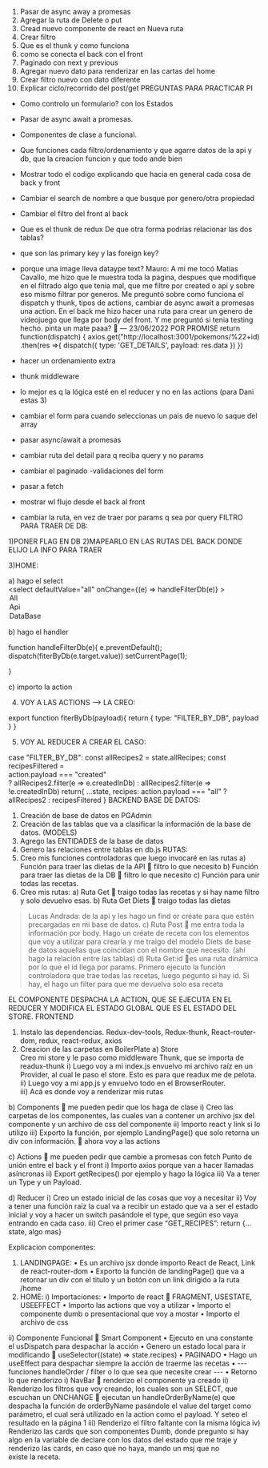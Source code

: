 1. Pasar de async away a promesas 
2. Agregar la ruta de Delete o put 
3. Cread nuevo componente de react en Nueva ruta 
4. Crear filtro 
5. Que es el thunk y como funciona 
6. como se conecta el back con el front 
7. Paginado con next y previous 
8. Agregar nuevo dato para renderizar en las cartas del home 
9. Crear filtro nuevo con dato diferente 
10. Explicar ciclo/recorrido del post/get 
PREGUNTAS PARA PRACTICAR PI 
- Como controlo un formulario? con los Estados 
- Pasar de async await a promesas.  
- Componentes de clase a funcional.  
- Que funciones cada filtro/ordenamiento y que agarre datos de la api y db, que la creacion funcion y que todo ande bien 
- Mostrar todo el codigo explicando que hacia en general cada cosa de back y front 
- Cambiar el search de nombre a que busque por genero/otra propiedad  
- Cambiar el filtro del front al back 
- Que es el thunk de redux 
De que otra forma podrías relacionar las dos tablas?  
- que son las primary key y las foreign key?  
- porque una image lleva dataype text? 
Mauro: A mi me tocó Matias Cavallo, me hizo que le muestra toda la pagina, despues que modifique en el filtrado algo que tenia mal, que me filtre por created o api y sobre eso mismo filtrar por generos. Me preguntó sobre como funciona el dispatch y thunk, tipos de actions, cambiar de async await a promesas una action. En el back me hizo hacer una ruta para crear un genero de videojuego que llega por body del front. Y me preguntó si tenia testing hecho. 
pinta un mate paaa? 🧉 — 23/06/2022 
POR PROMISE 
        return function(dispatch) { 
        axios.get("http://localhost:3001/pokemons/%22+id) 
        .then(res =>{ 
            dispatch({ 
                type: 'GET_DETAILS', 
              payload: res.data 
            }) 
        }) 
 
 
 
- hacer un ordenamiento extra 
- thunk middleware 
- lo mejor es q la lógica esté en el reducer y no en las actions (para Dani estas 3) 
- cambiar el form para cuando seleccionas un pais de nuevo lo saque del array 
- pasar async/await a promesas 
- cambiar ruta del detail para q reciba query y no params 
- cambiar el paginado 
-validaciones del form 
- pasar a fetch 
- mostrar wl flujo desde el back al front 
- cambiar la ruta, en vez de traer por params q sea por query 
FILTRO PARA TRAER DE DB: 
 
1)PONER FLAG EN DB 
2)MAPEARLO EN LAS RUTAS DEL BACK DONDE ELIJO LA INFO PARA TRAER 
 
 
3)HOME: 
 
a) hago el select  
<select 
          defaultValue="all" 
          onChange={(e) => handleFilterDb(e)} 
          > 
            <option value = "all">All</option> 
            <option value = "api">Api</option> 
            <option value = "created">DataBase</option> 
          </select> 
 
b) hago el handler 
 
 function handleFilterDb(e){ 
    e.preventDefault(); 
    dispatch(fiterByDb(e.target.value)) 
    setCurrentPage(1); 
 
  } 
 
c) importo la action 
 
4) VOY A LAS ACTIONS --> LA CREO: 
 
export function fiterByDb(payload){ 
  return { 
    type: "FILTER_BY_DB", 
    payload 
  } 
} 
 
5) VOY AL REDUCER A CREAR EL CASO: 
 
case "FILTER_BY_DB": 
        const allRecipes2 = state.allRecipes; 
        const recipesFiltered =  
        action.payload === "created"  
        ? allRecipes2.filter(e => e.createdInDb) 
        : allRecipes2.filter(e => !e.createdInDb) 
        return{ 
          ...state, 
          recipes: action.payload === "all" ? allRecipes2 : recipesFiltered 
        } 
BACKEND 
BASE DE DATOS: 
1)    Creación de base de datos en PGAdmin 
2)    Creación de las tablas que va a clasificar la información de la base de datos. (MODELS) 
3)    Agrego las ENTIDADES de la base de datos 
4)    Genero las relaciones entre tablas en db.js 
RUTAS: 
1)    Creo mis funciones controladoras que luego invocaré en las rutas 
a)    Función para traer las dietas de la API   filtro lo que necesito 
b)    Función para traer las dietas de la DB  filtro lo que necesito 
c)    Función para unir todas las recetas. 
2)    Creo mis rutas: 
a)    Ruta Get  traigo todas las recetas y si hay name filtro y solo devuelvo esas. 
b)    Ruta Get Diets  traigo todas las dietas

> Lucas Andrada:
de la api y les hago un find or créate para que estén precargadas en mi base de datos. 
c)    Ruta Post  me entra toda la información por body. Hago un créate de receta con los elementos que voy a utilizar para crearla y me traigo del modelo Diets de base de datos aquellas que coincidan con el nombre que necesito. (ahí hago la relación entre las tablas) 
d)    Ruta Get:id es una ruta dinámica por lo que el id llega por params. Primero ejecuto la función controladora que trae todas las recetas, luego pegunto si hay id. Si hay, el hago un filter para que me devuelva solo esa receta 
 
 
 
 
EL COMPONENTE DESPACHA LA ACTION, QUE SE EJECUTA EN EL REDUCER Y MODIFICA EL ESTADO GLOBAL QUE ES EL ESTADO DEL STORE. 
FRONTEND 
1)    Instalo las dependencias. Redux-dev-tools, Redux-thunk, React-router-dom, redux, react-redux, axios 
2)    Creacion de las carpetas en BoilerPlate 
a)    Store  
Creo mi store y le paso como middleware Thunk, que se importa de readux-thunk 
i)    Luego voy a mi index.js envuelvo mi archivo raíz en un Provider, al cual le paso el store. Esto es para que readux me de pelota. 
ii)    Luego voy a mi app.js y envuelvo todo en el BrowserRouter.  
iii)    Acá es donde voy a renderizar mis rutas 
 
b)    Components  me pueden pedir que los haga de clase 
i)     Creo las carpetas de los componentes, las cuales van a contener un archivo jsx del componente y un archivo de css del componente 
ii)    Importo react y link si lo utilizo 
iii)    Exporto la función, por ejemplo LandingPage() que solo retorna un div con información.  ahora voy a las actions 
 
c)    Actions   me pueden pedir que cambie a promesas con fetch 
Punto de unión entre el back y el front 
i)    Importo axios porque van a hacer llamadas asíncronas 
ii)    Export getRecipes() por ejemplo y hago la lógica 
iii)    Va a tener un Type y un Payload. 
 
d)    Reducer 
i)    Creo un estado inicial de las cosas que voy a necesitar 
ii)    Voy a tener una función raíz la cual va a recibir  un estado que va a ser el estado inicial y voy a hacer un switch pasándole el type, que según eso vaya entrando en cada caso. 
iii)    Creo el primer case “GET_RECIPES”: return {…state, algo mas} 
 
 
 
 
 
 
Explicacion componentes: 
1)    LANDINGPAGE: 
•    Es un archivo jsx donde importo React de React, Link de react-router-dom 
•    Exporto la función de landingPage() que va a retornar un div con el titulo y un botón con un link dirigido a la ruta /home 
2)    HOME: 
i)    Importaciones: 
•    Importo de react  FRAGMENT, USESTATE, USEEFFECT 
•    Importo las actions que voy a utilizar 
•    Importo el componente dumb o presentacional que voy a mostar 
•    Importo el archivo de css 
 
ii)    Componente Funcional   Smart Component 
•    Ejecuto en una constante el usDispatch para despachar la acción 
•    Genero un estado local para ir modificando  useSelector((state) => state.recipes) 
•    PAGINADO 
•    Hago un useEffect para despachar siempre la acción de traerme las recetas 
•    --- funciones handleOrder / filter o lo que sea que necesite crear --- 
•    Retorno lo que renderizo 
i)    NavBar  renderizo el componente ya creado 
ii)    Renderizo los filtros que voy creando, los cuales son un SELECT, que escuchan un ONCHANGE  ejecutan un handleOrderByName(e) que despacha la función de orderByName pasándole el value del target como parámetro, el cual será utilizado en la action como el payload. Y seteo el resultado en la página 1 
iii)    Renderizo el filtro faltante con la misma lógica 
iv)    Renderizo las cards que son componentes Dumb, donde pregunto si hay algo en la variable de declare con los datos del estado que me traje y renderizo las cards, en caso que no haya, mando un msj que no existe la receta.
